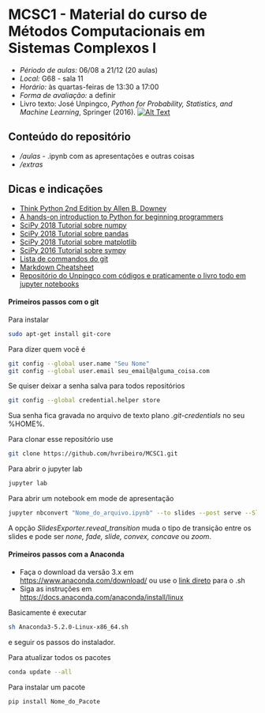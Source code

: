 # MCSC1 - Material do curso de Métodos Computacionais em Sistemas Complexos I

- *Périodo de aulas:* 06/08 a 21/12 (20 aulas)
- *Local:* G68 - sala 11
- *Horário:* às quartas-feiras de 13:30 a 17:00
- *Forma de avaliação:* a definir
- Livro texto: José Unpingco, *Python for Probability, Statistics, and Machine Learning*, Springer (2016).
[![Alt Text](https://images.springer.com/sgw/books/medium/9783319307152.jpg)](http://library1.org/_ads/E844412DCACEB5A9BF29267FA244E908)


## Conteúdo do repositório
- */aulas* - .ipynb com as apresentações e outras coisas
- */extras*

## Dicas e indicações

- [Think Python 2nd Edition by Allen B. Downey](http://greenteapress.com/thinkpython2/thinkpython2.pdf) 
- [A hands-on introduction to Python for beginning programmers](https://www.youtube.com/watch?v=rkx5_MRAV3A)
- [SciPy 2018 Tutorial sobre numpy](https://www.youtube.com/watch?v=V0D2mhVt7NE)
- [SciPy 2018 Tutorial sobre pandas](https://www.youtube.com/watch?v=lkLl_QKLgcA)
- [SciPy 2018 Tutorial sobre matplotlib](https://www.youtube.com/watch?v=6gdNUDs6QPc)
- [SciPy 2016 Tutorial sobre sympy](https://www.youtube.com/watch?v=AqnpuGbM6-Q)
- [Lista de commandos do git](https://github.com/hvribeiro/MCSC1/blob/master/extras/zt_git_cheat_sheet.pdf)
- [Markdown Cheatsheet](https://github.com/adam-p/markdown-here/wiki/Markdown-Cheatsheet)
- [Repositório do Unpingco com códigos e praticamente o livro todo em jupyter notebooks](https://github.com/unpingco/Python-for-Probability-Statistics-and-Machine-Learning)

#### Primeiros passos com o git

Para instalar
```sh
sudo apt-get install git-core
```
Para dizer quem você é
```sh
git config --global user.name "Seu Nome"
git config --global user.email seu_email@alguma_coisa.com
```
Se quiser deixar a senha salva para todos repositórios
```sh
git config --global credential.helper store
```
Sua senha fica gravada no arquivo de texto plano *.git-credentials* no seu %HOME%.

Para clonar esse repositório use
```sh
git clone https://github.com/hvribeiro/MCSC1.git 
```

Para abrir o jupyter lab
```sh
jupyter lab
```

Para abrir um notebook em mode de apresentação
```sh
jupyter nbconvert "Nome_do_arquivo.ipynb" --to slides --post serve --SlidesExporter.reveal_transition=none
```
A opção *SlidesExporter.reveal_transition* muda o tipo de transição entre os slides e pode ser *none, fade, slide, convex, concave* ou *zoom*.

#### Primeiros passos com a Anaconda

- Faça o download da versão 3.x em https://www.anaconda.com/download/ ou use o [link direto](https://repo.anaconda.com/archive/Anaconda3-5.2.0-Linux-x86_64.sh) para o .sh
- Siga as instruções em https://docs.anaconda.com/anaconda/install/linux

Basicamente é executar
```sh
sh Anaconda3-5.2.0-Linux-x86_64.sh
```
e seguir os passos do instalador.

Para atualizar todos os pacotes
```sh
conda update --all
```

Para instalar um pacote
```sh
pip install Nome_do_Pacote
```

